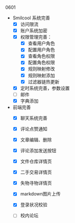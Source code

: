 0601

- Smilcool 系统完善
  - [x] 访问限流
  - [x] 账户系统加密
  - [x] 权限管理完善：
    - [x] 查看用户角色
    - [x] 配置用户角色
    - [x] 查看角色权限
    - [x] 配置角色权限
    - [x] 规则映射修改
    - [x] 规则映射添加
    - [x] 过滤器链热更新
  - [x] 定时系统完善，参数设置
  - [ ] 邮件
  - [x] 字典添加
- 前端完善
  - [x] 聊天系统完善
  - [x] 评论点赞通知
  - [x] 文章编辑、删除
  - [x] 评论添加发送按钮
  - [x] 文件仓库详情页
  - [x] 二手交易详情页
  - [x] 失物寻物详情页
  - [x] markdown图片上传
  - [x] 登录状况校验
  - [ ] 校内论坛

